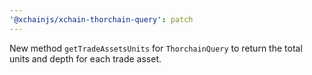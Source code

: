 ```yaml
---
'@xchainjs/xchain-thorchain-query': patch
---
```


New method `getTradeAssetsUnits` for `ThorchainQuery` to return the total units and depth for each trade asset.
